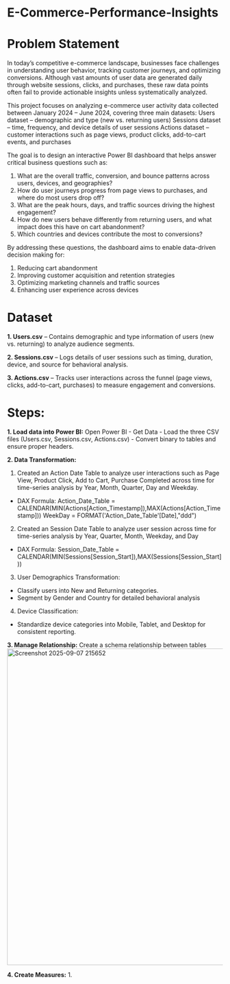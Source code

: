 # E-Commerce-Performance-Insights
# Problem Statement

In today’s competitive e-commerce landscape, businesses face challenges in understanding user behavior, tracking customer journeys, and optimizing conversions. Although vast amounts of user data are generated daily through website sessions, clicks, and purchases, these raw data points often fail to provide actionable insights unless systematically analyzed.

This project focuses on analyzing e-commerce user activity data collected between January 2024 – June 2024, covering three main datasets:
Users dataset – demographic and type (new vs. returning users)
Sessions dataset – time, frequency, and device details of user sessions
Actions dataset – customer interactions such as page views, product clicks, add-to-cart events, and purchases

The goal is to design an interactive Power BI dashboard that helps answer critical business questions such as:

1. What are the overall traffic, conversion, and bounce patterns across users, devices, and geographies?
2. How do user journeys progress from page views to purchases, and where do most users drop off?
3. What are the peak hours, days, and traffic sources driving the highest engagement?
4. How do new users behave differently from returning users, and what impact does this have on cart abandonment?
5. Which countries and devices contribute the most to conversions?

By addressing these questions, the dashboard aims to enable data-driven decision making for:

1. Reducing cart abandonment
2. Improving customer acquisition and retention strategies
3. Optimizing marketing channels and traffic sources
4. Enhancing user experience across devices

# Dataset

**1. Users.csv** – Contains demographic and type information of users (new vs. returning) to analyze audience segments.

**2. Sessions.csv** – Logs details of user sessions such as timing, duration, device, and source for behavioral analysis.

**3. Actions.csv** – Tracks user interactions across the funnel (page views, clicks, add-to-cart, purchases) to measure engagement and conversions.

# Steps:

**1. Load data into Power BI:**
Open Power BI - Get Data - Load the three CSV files (Users.csv, Sessions.csv, Actions.csv) - Convert binary to tables and ensure proper headers.

**2. Data Transformation:**
1. Created an Action Date Table to analyze user interactions such as Page View, Product Click, Add to Cart, Purchase Completed across time for time-series analysis by Year, Month, Quarter, Day and Weekday.
- DAX Formula:
Action_Date_Table = CALENDAR(MIN(Actions[Action_Timestamp]),MAX(Actions[Action_Timestamp]))
WeekDay = FORMAT('Action_Date_Table'[Date],"ddd")

2. Created an Session Date Table to analyze user session across time for time-series analysis by Year, Quarter, Month, Weekday, and Day
- DAX Formula:
Session_Date_Table = CALENDAR(MIN(Sessions[Session_Start]),MAX(Sessions[Session_Start]))

3. User Demographics Transformation:
- Classify users into New and Returning categories.
- Segment by Gender and Country for detailed behavioral analysis

4. Device Classification:
- Standardize device categories into Mobile, Tablet, and Desktop for consistent reporting.

**3. Manage Relationship:**
Create a schema relationship between tables
<img width="1025" height="738" alt="Screenshot 2025-09-07 215652" src="https://github.com/user-attachments/assets/94350a92-42d3-44ae-8851-d4b4e6471ed5" />

**4. Create Measures:**
1. 
